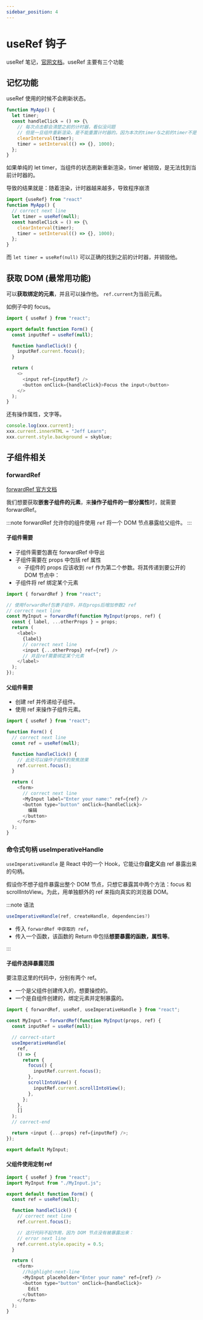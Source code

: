 ```yaml
---
sidebar_position: 4
---
```


# useRef 钩子

useRef 笔记，[官网文档](https://react.dev/reference/react/useRef)。useRef 主要有三个功能

## 记忆功能

useRef 使用的时候不会刷新状态。

```js title="timer"
function MyApp() {
  let timer;
  const handleClick = () => {\
    // 每次点击都会清楚之前的计时器，看似没问题
    // 但是一旦组件重新渲染，是不能重置计时器的。因为本次的timer与之前的timer不是一个变量。
    clearInterval(timer);
    timer = setInterval(() => {}, 1000);
  };
}
```

如果单纯的 let timer，当组件的状态刷新重新渲染，timer 被销毁，是无法找到当前计时器的。

导致的结果就是：随着渲染，计时器越来越多，导致程序崩溃

```js title="timer"
import {useRef} from "react"
function MyApp() {
  // correct next line
  let timer = useRef(null);
  const handleClick = () => {\
    clearInterval(timer);
    timer = setInterval(() => {}, 1000);
  };
}
```

而 `let timer = useRef(null)` 可以正确的找到之前的计时器，并销毁他。

## 获取 DOM (最常用功能)

可以**获取绑定的元素**，并且可以操作他。
`ref.current`为当前元素。

如例子中的 focus。

```js title="useRef"
import { useRef } from "react";

export default function Form() {
  const inputRef = useRef(null);

  function handleClick() {
    inputRef.current.focus();
  }

  return (
    <>
      <input ref={inputRef} />
      <button onClick={handleClick}>Focus the input</button>
    </>
  );
}
```

还有操作属性，文字等。

```js title="useRef"
console.log(xxx.current);
xxx.current.innerHTML = "Jeff Learn";
xxx.current.style.background = skyblue;
```

## 子组件相关

### forwardRef

[forwardRef 官方文档](https://zh-hans.react.dev/reference/react/forwardRef)

我们想要获取**嵌套子组件的元素**，来**操作子组件的一部分属性**时，就需要 forwardRef。

:::note
forwardRef 允许你的组件使用 `ref` 将一个 DOM 节点暴露给父组件。
:::

#### 子组件需要

- 子组件需要包裹在 forwardRef 中导出
- 子组件需要在 props 中包括 ref 属性
  - 子组件的 props 应该收到 `ref` 作为第二个参数。将其传递到要公开的 DOM 节点中：
- 子组件将 ref 绑定某个元素

```js title="Child.jsx"
import { forwardRef } from "react";

// 使用forwardRef包裹子组件，并在props后增加参数2 ref
// correct next line
const MyInput = forwardRef(function MyInput(props, ref) {
  const { label, ...otherProps } = props;
  return (
    <label>
      {label}
      // correct next line
      <input {...otherProps} ref={ref} />
      // 并且ref需要绑定某个元素
    </label>
  );
});
```

#### 父组件需要

- 创建 ref 并传递给子组件。
- 使用 ref 来操作子组件元素。

```js title="Parent.jsx"
import { useRef } from "react";

function Form() {
  // correct next line
  const ref = useRef(null);

  function handleClick() {
    // 此处可以操作子组件的聚焦效果
    ref.current.focus();
  }

  return (
    <form>
      // correct next line
      <MyInput label="Enter your name:" ref={ref} />
      <button type="button" onClick={handleClick}>
        编辑
      </button>
    </form>
  );
}
```

### 命令式句柄 useImperativeHandle

`useImperativeHandle` 是 React 中的一个 Hook，它能让你**自定义**由 ref 暴露出来的句柄。

假设你不想子组件暴露出整个 DOM 节点，只想它暴露其中两个方法：focus 和 scrollIntoView。为此，用单独额外的 ref 来指向真实的浏览器 DOM。

:::note 语法

```js
useImperativeHandle(ref, createHandle, dependencies?)
```

- 传入 `forwardRef 中获取的 ref`，
- 传入一个函数，该函数的 Return 中包括**想要暴露的函数，属性等**。

:::

#### 子组件选择暴露范围

要注意这里的代码中，分别有两个 ref。

- 一个是父组件创建传入的，想要操控的。
- 一个是自组件创建的，绑定元素并定制暴露的。

```js title = "Child.jsx"
import { forwardRef, useRef, useImperativeHandle } from "react";

const MyInput = forwardRef(function MyInput(props, ref) {
  const inputRef = useRef(null);

  // correct-start
  useImperativeHandle(
    ref,
    () => {
      return {
        focus() {
          inputRef.current.focus();
        },
        scrollIntoView() {
          inputRef.current.scrollIntoView();
        },
      };
    },
    []
  );
  // correct-end

  return <input {...props} ref={inputRef} />;
});

export default MyInput;
```

#### 父组件使用定制 ref

```js title="Parent.jsx"
import { useRef } from "react";
import MyInput from "./MyInput.js";

export default function Form() {
  const ref = useRef(null);

  function handleClick() {
    // correct next line
    ref.current.focus();

    // 这行代码不起作用，因为 DOM 节点没有被暴露出来：
    // error next line
    ref.current.style.opacity = 0.5;
  }

  return (
    <form>
      //highlight-next-line
      <MyInput placeholder="Enter your name" ref={ref} />
      <button type="button" onClick={handleClick}>
        Edit
      </button>
    </form>
  );
}
```
